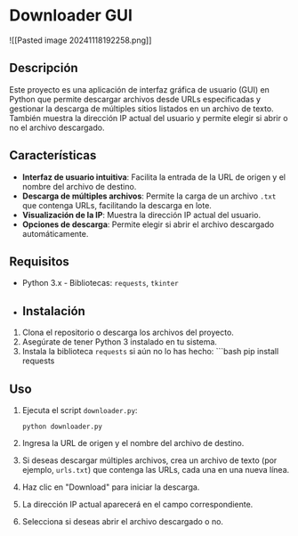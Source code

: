 # Downloader GUI 

![[Pasted image 20241118192258.png]]

## Descripción 
Este proyecto es una aplicación de interfaz gráfica de usuario (GUI) en Python que permite descargar archivos desde URLs especificadas y gestionar la descarga de múltiples sitios listados en un archivo de texto. También muestra la dirección IP actual del usuario y permite elegir si abrir o no el archivo descargado. 
## Características 
- **Interfaz de usuario intuitiva**: Facilita la entrada de la URL de origen y el nombre del archivo de destino. 
- **Descarga de múltiples archivos**: Permite la carga de un archivo `.txt` que contenga URLs, facilitando la descarga en lote. 
- **Visualización de la IP**: Muestra la dirección IP actual del usuario. 
- **Opciones de descarga**: Permite elegir si abrir el archivo descargado automáticamente. 

## Requisitos 
- Python 3.x - Bibliotecas: `requests`, `tkinter` 
- ## Instalación 
1. Clona el repositorio o descarga los archivos del proyecto. 
2. Asegúrate de tener Python 3 instalado en tu sistema. 
3. Instala la biblioteca `requests` si aún no lo has hecho: ```bash pip install requests

## Uso

1. Ejecuta el script `downloader.py`:
    
    ```
    python downloader.py
    ```
    
2. Ingresa la URL de origen y el nombre del archivo de destino.
    
3. Si deseas descargar múltiples archivos, crea un archivo de texto (por ejemplo, `urls.txt`) que contenga las URLs, cada una en una nueva línea.
    
4. Haz clic en "Download" para iniciar la descarga.
    
5. La dirección IP actual aparecerá en el campo correspondiente.
    
6. Selecciona si deseas abrir el archivo descargado o no.

